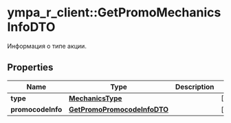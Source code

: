 # ympa_r_client::GetPromoMechanicsInfoDTO

Информация о типе акции.

## Properties
Name | Type | Description | Notes
------------ | ------------- | ------------- | -------------
**type** | [**MechanicsType**](MechanicsType.md) |  | [Enum: ] 
**promocodeInfo** | [**GetPromoPromocodeInfoDTO**](GetPromoPromocodeInfoDTO.md) |  | [optional] 


